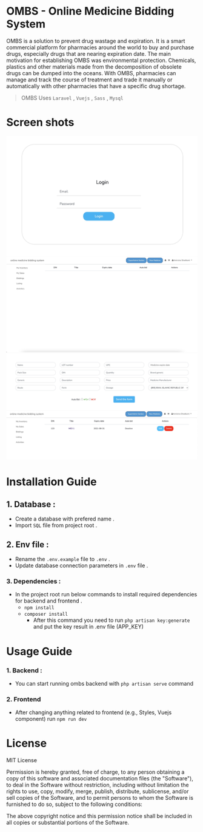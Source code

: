 # OMBS - Online Medicine Bidding System
OMBS is a solution to prevent drug wastage and expiration. It is a smart commercial platform for pharmacies around the world to buy and purchase drugs, especially drugs that are nearing expiration date. The main motivation for establishing OMBS was environmental protection. Chemicals, plastics and other materials made from the decomposition of obsolete drugs can be dumped into the oceans. With OMBS, pharmacies can manage and track the course of treatment and trade it manually or automatically with other pharmacies that have a specific drug shortage.

> OMBS Uses `Laravel` , `Vuejs` , `Sass` , `Mysql`

# Screen shots

![Screen shots 1](/public/design/1.jpg?raw=true)
![Screen shots 2](/public/design/2.jpg?raw=true)
![Screen shots 3](/public/design/3.jpg?raw=true)
![Screen shots 4](/public/design/4.jpg?raw=true)


# Installation Guide

## 1. Database :

* Create a database with prefered name .
* Import `SQL` file from project root .

## 2. Env file :

* Rename the `.env.example` file to `.env` .
* Update database connection parameters in `.env` file .


### 3. Dependencies :

* In the project root run below commands to install required dependencies for backend and frontend .
  * `npm install`
  * `composer install`
    * After this command you need to run `php artisan key:generate` and put the key result in .env file (APP_KEY)


# Usage Guide

### 1. Backend :
* You can start running ombs backend with `php artisan serve` command

### 2. Frontend
* After changing anything related to frontend (e.g., Styles, Vuejs component) run `npm run dev`


# License

MIT License

Permission is hereby granted, free of charge, to any person obtaining a copy
of this software and associated documentation files (the "Software"), to deal
in the Software without restriction, including without limitation the rights
to use, copy, modify, merge, publish, distribute, sublicense, and/or sell
copies of the Software, and to permit persons to whom the Software is
furnished to do so, subject to the following conditions:

The above copyright notice and this permission notice shall be included in all
copies or substantial portions of the Software.